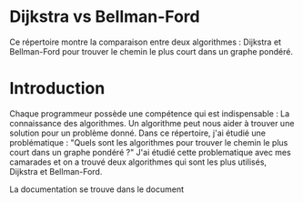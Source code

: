 # Dijkstra vs Bellman-Ford
Ce répertoire montre la comparaison entre deux
algorithmes : Dijkstra et Bellman-Ford
pour trouver le chemin le plus court dans
un graphe pondéré. 

# Introduction
Chaque programmeur possède une compétence qui est indispensable : La connaissance des algorithmes.
Un algorithme peut nous aider à trouver une solution pour un problème donné. Dans ce répertoire, j'ai étudié une problématique :
"Quels sont les algorithmes pour trouver le chemin le plus court dans un graphe pondéré ?"
J'ai étudié cette problematique avec mes camarades et on a trouvé deux algorithmes qui sont les plus utilisés, Dijkstra et Bellman-Ford.

La documentation se trouve dans le document 
